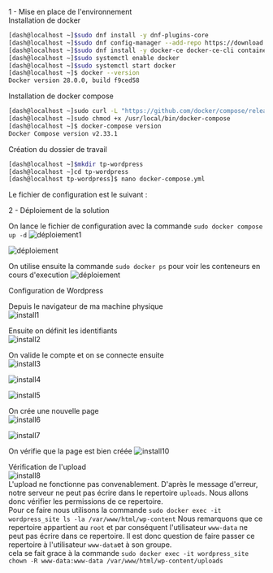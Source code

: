 1 - Mise en place de l'environnement  
Installation de docker  

```bash
[dash@localhost ~]$sudo dnf install -y dnf-plugins-core
[dash@localhost ~]$sudo dnf config-manager --add-repo https://download.docker.com/linux/centos/docker-ce.repo
[dash@localhost ~]$sudo dnf install -y docker-ce docker-ce-cli containerd.io
[dash@localhost ~]$sudo systemctl enable docker
[dash@localhost ~]$sudo systemctl start docker
[dash@localhost ~]$ docker --version
Docker version 28.0.0, build f9ced58

```

Installation de docker compose  

```bash
[dash@localhost ~]sudo curl -L "https://github.com/docker/compose/releases/latest/download/docker-compose-$(uname -s)-$(uname -m)" -o /usr/local/bin/docker-compose
[dash@localhost ~]sudo chmod +x /usr/local/bin/docker-compose
[dash@localhost ~]$ docker-compose version
Docker Compose version v2.33.1

```

Création du dossier de travail

```bash
[dash@localhost ~]$mkdir tp-wordpress
[dash@localhost ~]cd tp-wordpress
[dash@localhost tp-wordpress]$ nano docker-compose.yml
```
Le fichier de configuration est le suivant : 

2 - Déploiement de la solution  

On lance le fichier de configuration avec la commande `sudo docker compose up -d`
![déploiement1](deploy1.png)  

![déploiement](deploy2.png)  

On utilise ensuite la commande `sudo docker ps` pour voir les conteneurs en cours d'execution
![déploiement](deploy3.png)  

Configuration de Wordpress  

Depuis le navigateur de ma machine physique  
![install1](install1.png)  

Ensuite on définit les identifiants  
![install2](install2.png)  

On valide le compte et on se connecte ensuite  
![install3](install3.png)  

![install4](install4.png)  

![install5](install5.png)  

On crée une nouvelle page  
![install6](install6.png)   

![install7](install7.png)  

On vérifie que la page est bien créée
![install10](install10.png) 

Vérification de l'upload  
![install8](install8.png)  
L'upload ne fonctionne pas convenablement. D'après le message d'erreur, notre serveur ne peut pas écrire dans le repertoire `uploads`. Nous allons donc vérifier les permissions de ce repertoire.  
Pour ce faire nous utilisons la commande `sudo docker exec -it wordpress_site ls -la /var/www/html/wp-content`
Nous remarquons que ce repertoire appartient au `root` et par conséquent l'utilisateur `www-data` ne peut pas écrire dans ce repertoire. Il est donc question de faire passer ce repertoire à l'utilisateur `www-data`et à son groupe.  
cela se fait grace à la commande `sudo docker exec -it wordpress_site chown -R www-data:www-data /var/www/html/wp-content/uploads`
